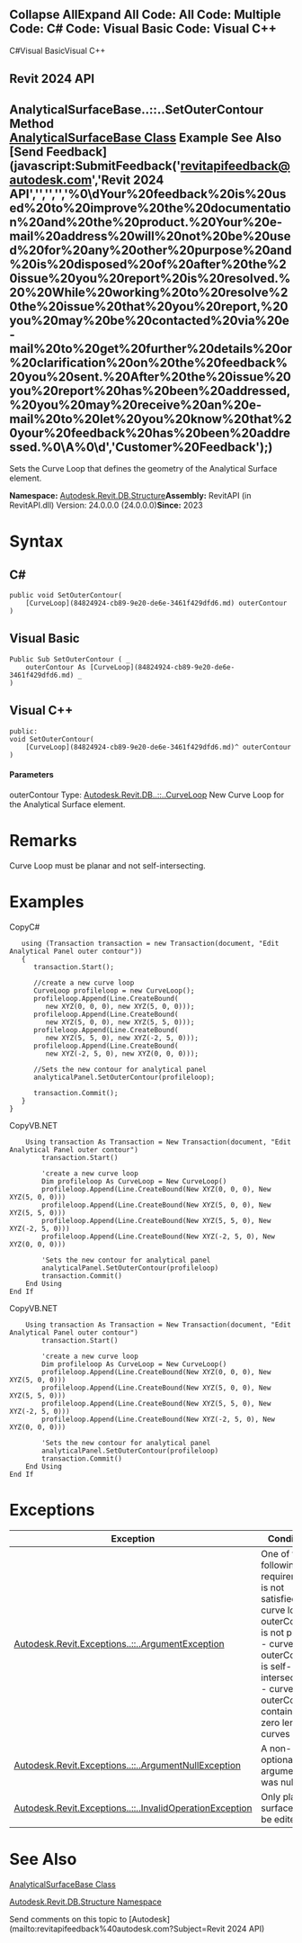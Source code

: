 ﻿

Collapse AllExpand All Code: All Code: Multiple Code: C# Code: Visual Basic Code: Visual C++   
---  
  
C#Visual BasicVisual C++

Revit 2024 API  
---  
AnalyticalSurfaceBase..::..SetOuterContour Method   
[AnalyticalSurfaceBase Class](9cad2b9c-a5d2-f434-2d9a-3c9183a55ada.md) Example See Also [Send Feedback](javascript:SubmitFeedback\('revitapifeedback@autodesk.com','Revit 2024 API','','','','%0\\dYour%20feedback%20is%20used%20to%20improve%20the%20documentation%20and%20the%20product.%20Your%20e-mail%20address%20will%20not%20be%20used%20for%20any%20other%20purpose%20and%20is%20disposed%20of%20after%20the%20issue%20you%20report%20is%20resolved.%20%20While%20working%20to%20resolve%20the%20issue%20that%20you%20report,%20you%20may%20be%20contacted%20via%20e-mail%20to%20get%20further%20details%20or%20clarification%20on%20the%20feedback%20you%20sent.%20After%20the%20issue%20you%20report%20has%20been%20addressed,%20you%20may%20receive%20an%20e-mail%20to%20let%20you%20know%20that%20your%20feedback%20has%20been%20addressed.%0\\A%0\\d','Customer%20Feedback'\);)  
---  
  
Sets the Curve Loop that defines the geometry of the Analytical Surface element. 

**Namespace:** [Autodesk.Revit.DB.Structure](d586b341-f687-9d90-e96d-255806b7d4fc.md)**Assembly:** RevitAPI (in RevitAPI.dll) Version: 24.0.0.0 (24.0.0.0)**Since:** 2023 

# Syntax

C#  
---  
      
    
    public void SetOuterContour(
    	[CurveLoop](84824924-cb89-9e20-de6e-3461f429dfd6.md) outerContour
    )  
  
Visual Basic  
---  
      
    
    Public Sub SetOuterContour ( _
    	outerContour As [CurveLoop](84824924-cb89-9e20-de6e-3461f429dfd6.md) _
    )  
  
Visual C++  
---  
      
    
    public:
    void SetOuterContour(
    	[CurveLoop](84824924-cb89-9e20-de6e-3461f429dfd6.md)^ outerContour
    )  
  
#### Parameters

outerContour
    Type: [Autodesk.Revit.DB..::..CurveLoop](84824924-cb89-9e20-de6e-3461f429dfd6.md) New Curve Loop for the Analytical Surface element. 

# Remarks

Curve Loop must be planar and not self-intersecting. 

# Examples

CopyC#
    
    
       using (Transaction transaction = new Transaction(document, "Edit Analytical Panel outer contour"))
       {
          transaction.Start();
    
          //create a new curve loop
          CurveLoop profileloop = new CurveLoop();
          profileloop.Append(Line.CreateBound(
             new XYZ(0, 0, 0), new XYZ(5, 0, 0)));
          profileloop.Append(Line.CreateBound(
             new XYZ(5, 0, 0), new XYZ(5, 5, 0)));
          profileloop.Append(Line.CreateBound(
             new XYZ(5, 5, 0), new XYZ(-2, 5, 0)));
          profileloop.Append(Line.CreateBound(
             new XYZ(-2, 5, 0), new XYZ(0, 0, 0)));
    
          //Sets the new contour for analytical panel
          analyticalPanel.SetOuterContour(profileloop);
    
          transaction.Commit();
       }
    }

CopyVB.NET
    
    
        Using transaction As Transaction = New Transaction(document, "Edit Analytical Panel outer contour")
            transaction.Start()
    
            'create a new curve loop
            Dim profileloop As CurveLoop = New CurveLoop()
            profileloop.Append(Line.CreateBound(New XYZ(0, 0, 0), New XYZ(5, 0, 0)))
            profileloop.Append(Line.CreateBound(New XYZ(5, 0, 0), New XYZ(5, 5, 0)))
            profileloop.Append(Line.CreateBound(New XYZ(5, 5, 0), New XYZ(-2, 5, 0)))
            profileloop.Append(Line.CreateBound(New XYZ(-2, 5, 0), New XYZ(0, 0, 0)))
    
            'Sets the new contour for analytical panel
            analyticalPanel.SetOuterContour(profileloop)
            transaction.Commit()
        End Using
    End If

CopyVB.NET
    
    
        Using transaction As Transaction = New Transaction(document, "Edit Analytical Panel outer contour")
            transaction.Start()
    
            'create a new curve loop
            Dim profileloop As CurveLoop = New CurveLoop()
            profileloop.Append(Line.CreateBound(New XYZ(0, 0, 0), New XYZ(5, 0, 0)))
            profileloop.Append(Line.CreateBound(New XYZ(5, 0, 0), New XYZ(5, 5, 0)))
            profileloop.Append(Line.CreateBound(New XYZ(5, 5, 0), New XYZ(-2, 5, 0)))
            profileloop.Append(Line.CreateBound(New XYZ(-2, 5, 0), New XYZ(0, 0, 0)))
    
            'Sets the new contour for analytical panel
            analyticalPanel.SetOuterContour(profileloop)
            transaction.Commit()
        End Using
    End If

# Exceptions

| Exception | Condition |
| --- | --- |
| [Autodesk.Revit.Exceptions..::..ArgumentException](2e6e4206-97a8-dd4b-df5d-4269f4bb6088.md) | One of the following requirements is not satisfied : \- curve loop outerContour is not planar \- curve loop outerContour is self-intersecting \- curve loop outerContour contains zero length curves |
| [Autodesk.Revit.Exceptions..::..ArgumentNullException](631e1424-60f4-929b-4e52-dda9dcd26316.md) | A non-optional argument was null |
| [Autodesk.Revit.Exceptions..::..InvalidOperationException](9e715f03-3884-e539-4dd6-8d7545733adc.md) | Only planar surfaces can be edited. |
  
# See Also

[AnalyticalSurfaceBase Class](9cad2b9c-a5d2-f434-2d9a-3c9183a55ada.md)

[Autodesk.Revit.DB.Structure Namespace](d586b341-f687-9d90-e96d-255806b7d4fc.md)

Send comments on this topic to [Autodesk](mailto:revitapifeedback%40autodesk.com?Subject=Revit 2024 API)